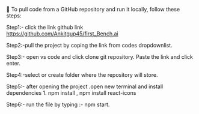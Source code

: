  To pull code from a GitHub repository and run it locally, follow these steps:

Step1:- click the link github link https://github.com/Ankitgup45/first_Bench.ai

Step2:-pull the project by coping the link from codes dropdownlist.

Step3:- open vs code and click clone git repository. Paste the link and click enter.

Step4:-select or create folder where the repository will store.

Step5:- after opening the project .open new terminal and  install dependencies 1. npm install , npm install react-icons


Step6:- run the file by typing :- npm start.

